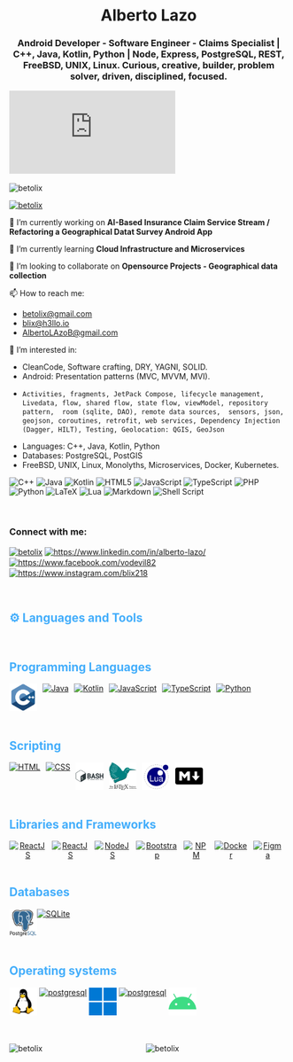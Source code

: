 <h1 align="center">Alberto Lazo</h1>
<h3 align="center">Android Developer - Software Engineer - Claims Specialist | C++, Java, Kotlin, Python | Node, Express, PostgreSQL, REST, FreeBSD, UNIX, Linux. Curious, creative, builder, problem solver, driven, disciplined, focused.</h3>

![Android Developer - Software Engineer - Claims Specialist](https://github.com/betolix/betolix/edit/main/README.md#:~:text=plus%2Dplus.png-,hdr_banner,-.jpeg)

<p align="left"> <img src="https://komarev.com/ghpvc/?username=betolix&label=Profile%20views&color=0e75b6&style=flat" alt="betolix" /> </p>


<p align="left"> <a href="https://twitter.com/betolix" target="blank"><img src="https://img.shields.io/twitter/follow/betolix?logo=twitter&style=for-the-badge" alt="betolix" /></a> </p>

🔭 I’m currently working on **AI-Based Insurance Claim Service Stream / Refactoring a Geographical Datat Survey Android App**

🌱 I’m currently learning **Cloud Infrastructure and Microservices**

👯 I’m looking to collaborate on **Opensource Projects - Geographical data collection**


📫 How to reach me:
- betolix@gmail.com
- blix@h3llo.io
- AlbertoLAzoB@gmail.com

👀 I’m interested in:
 
- CleanCode, Software crafting, DRY, YAGNI, SOLID.  
- Android: Presentation patterns (MVC, MVVM, MVI). 
-     Activities, fragments, JetPack Compose, lifecycle management, Livedata, flow, shared flow, state flow, viewModel, repository pattern,  room (sqlite, DAO), remote data sources,  sensors, json, geojson, coroutines, retrofit, web services, Dependency Injection (Dagger, HILT), Testing, Geolocation: QGIS, GeoJson

- Languages: C++, Java, Kotlin, Python
- Databases: PostgreSQL, PostGIS 
- FreeBSD, UNIX, Linux, Monolyths, Microservices, Docker, Kubernetes.


![C++](https://img.shields.io/badge/c++-%2300599C.svg?style=for-the-badge&logo=c%2B%2B&logoColor=white)
![Java](https://img.shields.io/badge/java-%23ED8B00.svg?style=for-the-badge&logo=openjdk&logoColor=white)
![Kotlin](https://img.shields.io/badge/kotlin-%237F52FF.svg?style=for-the-badge&logo=kotlin&logoColor=white)
![HTML5](https://img.shields.io/badge/html5-%23E34F26.svg?style=for-the-badge&logo=html5&logoColor=white)
![JavaScript](https://img.shields.io/badge/javascript-%23323330.svg?style=for-the-badge&logo=javascript&logoColor=%23F7DF1E)
![TypeScript](https://img.shields.io/badge/typescript-%23007ACC.svg?style=for-the-badge&logo=typescript&logoColor=white)
![PHP](https://img.shields.io/badge/php-%23777BB4.svg?style=for-the-badge&logo=php&logoColor=white)
![Python](https://img.shields.io/badge/python-3670A0?style=for-the-badge&logo=python&logoColor=ffdd54)
![LaTeX](https://img.shields.io/badge/latex-%23008080.svg?style=for-the-badge&logo=latex&logoColor=white)
![Lua](https://img.shields.io/badge/lua-%232C2D72.svg?style=for-the-badge&logo=lua&logoColor=white)
![Markdown](https://img.shields.io/badge/markdown-%23000000.svg?style=for-the-badge&logo=markdown&logoColor=white)
![Shell Script](https://img.shields.io/badge/shell_script-%23121011.svg?style=for-the-badge&logo=gnu-bash&logoColor=white)




<br />




<h3 align="left">Connect with me:</h3>
<p align="left">
<a href="https://twitter.com/betolix" target="blank"><img align="center" src="https://raw.githubusercontent.com/rahuldkjain/github-profile-readme-generator/master/src/images/icons/Social/twitter.svg" alt="betolix" height="30" width="40" /></a>
<a href="https://www.linkedin.com/in/alberto-lazo/" target="blank"><img align="center" src="https://raw.githubusercontent.com/rahuldkjain/github-profile-readme-generator/master/src/images/icons/Social/linked-in-alt.svg" alt="https://www.linkedin.com/in/alberto-lazo/" height="30" width="40" /></a>
<a href="https://www.facebook.com/vodevil82" target="blank"><img align="center" src="https://raw.githubusercontent.com/rahuldkjain/github-profile-readme-generator/master/src/images/icons/Social/facebook.svg" alt="https://www.facebook.com/vodevil82" height="30" width="40" /></a>
<a href="https://www.instagram.com/blix218/" target="blank"><img align="center" src="https://raw.githubusercontent.com/rahuldkjain/github-profile-readme-generator/master/src/images/icons/Social/instagram.svg" alt="https://www.instagram.com/blix218" height="30" width="40" /></a>
</p>

<br />

<h2 style="color: #44AEFB">⚙️ Languages and Tools</h2>
<br>

<h2 style="color: #44AEFB">Programming Languages</h2>

<div align="center" style="display: flex">
     
<a href="https://www.cprogramming.com/" target="_blank" rel="noreferrer">
<img  alt="C" height="50px" style="padding-right:10px; fill:44AEFB;" src="https://raw.githubusercontent.com/github/explore/180320cffc25f4ed1bbdfd33d4db3a66eeeeb358/topics/cpp/cpp.png"/>
</a>
     
 <a href="https://www.java.com/en/" target="_blank" rel="noreferrer">
 <img  alt="Java" height="50px" style="padding-right:10px;" src="https://cdn.jsdelivr.net/gh/devicons/devicon/icons/java/java-original.svg"/>
 </a> 
     
<a href="https://kotlinlang.org/" target="_blank" rel="noreferrer">
<img  alt="Kotlin" height="50px" style="padding-right:10px;" src="https://cdn.jsdelivr.net/gh/devicons/devicon/icons/kotlin/kotlin-original.svg"/>
</a>
          
<a href="https://developer.mozilla.org/en-US/docs/Web/JavaScript" target="_blank" rel="noreferrer">
<img  alt="JavaScript" height="50px" style="padding-right:10px;" src="https://cdn.jsdelivr.net/gh/devicons/devicon/icons/javascript/javascript-plain.svg"/>
</a>

<a href="https://www.typescriptlang.org/" target="_blank" rel="noreferrer">
<img  alt="TypeScript" height="50px" style="padding-right:10px; ;" src="https://cdn.jsdelivr.net/gh/devicons/devicon/icons/typescript/typescript-plain.svg"/>
</a>

<a href="https://www.python.org/" target="_blank" rel="noreferrer">
<img  alt="Python" height="50px" style="padding-right:10px;" src="https://cdn.jsdelivr.net/gh/devicons/devicon/icons/python/python-original.svg"/>
</a>
</div>

<br>
<h2 style="color: #44AEFB">Scripting</h2>
<div align="center" style="display: flex">

<a href="https://developer.mozilla.org/en-US/docs/Web/HTML" target="_blank" rel="noreferrer">
<img  alt="HTML" height="50px" style="padding-right:10px;" src="https://cdn.jsdelivr.net/gh/devicons/devicon/icons/html5/html5-original.svg"/>
</a>

<a href="https://developer.mozilla.org/en-US/docs/Web/CSS" target="_blank" rel="noreferrer">
<img  alt="CSS" height="50px" style="padding-right:10px;" src="https://cdn.jsdelivr.net/gh/devicons/devicon/icons/css3/css3-original.svg"/>
</a>

<a href="https://www.gnu.org/software/bash/" target="_blank" rel="noreferrer">
<img  alt="CSS" height="50px" style="padding-right:10px;" src="https://raw.githubusercontent.com/github/explore/80688e429a7d4ef2fca1e82350fe8e3517d3494d/topics/bash/bash.png"/>
</a>

<a href="https://www.gnu.org/software/bash/" target="_blank" rel="noreferrer">
<img  alt="CSS" height="50px" style="padding-right:10px;" src="https://raw.githubusercontent.com/github/explore/80688e429a7d4ef2fca1e82350fe8e3517d3494d/topics/latex/latex.png"/>
</a>

<a href="https://www.gnu.org/software/bash/" target="_blank" rel="noreferrer">
<img  alt="CSS" height="50px" style="padding-right:10px;" src="https://raw.githubusercontent.com/github/explore/80688e429a7d4ef2fca1e82350fe8e3517d3494d/topics/lua/lua.png"/>
</a>

<a href="https://www.gnu.org/software/bash/" target="_blank" rel="noreferrer">
<img  alt="CSS" height="50px" style="padding-right:10px;" src="https://raw.githubusercontent.com/github/explore/80688e429a7d4ef2fca1e82350fe8e3517d3494d/topics/markdown/markdown.png"/>
</a>

</div>

<br>
<h2 style="color: #44AEFB">Libraries and Frameworks</h2>
<div align="center" style="display: flex">

<a href="https://reactjs.org/" target="_blank" rel="noreferrer">
<img  alt="ReactJS" height="50px" style="padding-right:10px;" src="https://cdn.jsdelivr.net/gh/devicons/devicon/icons/react/react-original.svg" />
</a>

<a href="https://qgis.org/en/site/" target="_blank" rel="noreferrer">
<img  alt="ReactJS" height="50px" style="padding-right:10px;" src="https://github.com/qgis.png?size=40" />
</a>

<a href="https://nodejs.org/en/" target="_blank" rel="noreferrer">
<img  alt="NodeJS" height="50px" style="padding-right:10px;" src="https://cdn.jsdelivr.net/gh/devicons/devicon/icons/nodejs/nodejs-original.svg"/>
</a>

<a href="https://getbootstrap.com/" target="_blank" rel="noreferrer">
<img  alt="Bootstrap" height="50px" style="padding-right:10px;" src="https://cdn.jsdelivr.net/gh/devicons/devicon/icons/bootstrap/bootstrap-original.svg"/>
</a>

<a href="https://www.npmjs.com/" target="_blank" rel="noreferrer">
      <img  alt="NPM" height="50px" style="padding-right:10px;" src="https://cdn.jsdelivr.net/gh/devicons/devicon/icons/npm/npm-original-wordmark.svg"/>
  </a>
  <a href="https://www.docker.com/" target="_blank" rel="noreferrer">
      <img  alt="Docker" height="50px" style="padding-right:10px;" src="https://cdn.jsdelivr.net/gh/devicons/devicon/icons/docker/docker-plain-wordmark.svg"/>
  </a>
  
  <a href="https://www.figma.com/" target="_blank" rel="noreferrer">
      <img  alt="Figma" height="50px" style="padding-right:10px;" src="https://cdn.jsdelivr.net/gh/devicons/devicon/icons/figma/figma-original.svg"/> 
  </a>

</div>

<br>
<h2 style="color: #44AEFB">Databases</h2>
<div align="center" style="display: flex">
     
<a href="https://www.postgresql.org" target="_blank" rel="noreferrer"> 
     <img src="https://raw.githubusercontent.com/devicons/devicon/master/icons/postgresql/postgresql-original-wordmark.svg" alt="postgresql" width="50" height="50"/> 
</a>
     
<a href="https://www.sqlite.org/index.html" target="_blank" rel="noreferrer">
     <img  alt="SQLite" height="50px" style="padding-right:10px;" src="https://cdn.jsdelivr.net/gh/devicons/devicon/icons/sqlite/sqlite-original.svg"/>
</a>

</div>

<br>
<h2 style="color: #44AEFB">Operating systems</h2>
<div align="center" style="display: flex">

<a href="https://www.linux.org/" target="_blank" rel="noreferrer"> 
     <img src="https://raw.githubusercontent.com/github/explore/80688e429a7d4ef2fca1e82350fe8e3517d3494d/topics/linux/linux.png" alt="postgresql" width="50" height="50"/> 
</a>
&nbsp
<a href="https://www.freebsd.org/" target="_blank" rel="noreferrer"> 
     <img src="https://github.com/freebsd.png?size=40" alt="postgresql" width="50" height="50"/> 
</a>
&nbsp
<a href="https://www.microsoft.com/en-us/windows?r=1" target="_blank" rel="noreferrer"> 
     <img src="https://raw.githubusercontent.com/github/explore/379d49236d826364be968345e0a085d044108cff/topics/windows/windows.png" alt="postgresql" width="50" height="50"/> 
</a>
&nbsp
<a href="https://www.apple.com/macos/ventura/" target="_blank" rel="noreferrer"> 
     <img src="https://encrypted-tbn0.gstatic.com/images?q=tbn:ANd9GcRkaarMA4l-r3HrYTIiIWSGcfnsJ5EUalLl40-8yTEcwNXGqgX1ZuuTRh5GXOxJ36RGJ38&usqp=CAU" alt="postgresql" width="50" height="50"/> 
</a>
&nbsp
<a href="https://www.android.com/" target="_blank" rel="noreferrer"> 
     <img src="https://raw.githubusercontent.com/github/explore/8baf984947f4d9c32006bd03fa4c51ff91aadf8d/topics/android/android.png" alt="postgresql" width="50" height="50"/> 
</a>

</div>

<!-- End Second Section -->
<br/>
<br/>
<p><img align="left" width="49%" src="https://github-readme-stats.vercel.app/api/top-langs/?username=betolix&langs_count=12&hide=css&layout=compact"alt="betolix" />
</p>

<p><img align="left" width="49%" src="https://github-readme-stats.vercel.app/api?username=betolix&show_icons=true&locale=en" alt="betolix" /></p>
